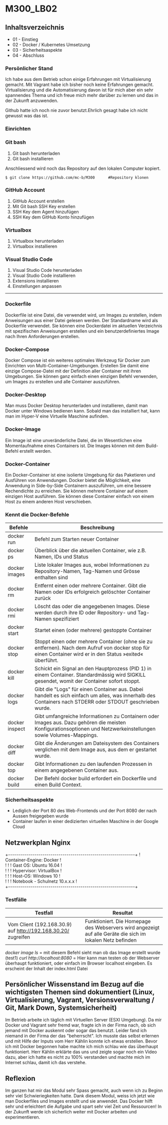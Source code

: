 # M300_LB02

## Inhaltsverzeichnis

-   01 - Einstieg
-   02 - Docker / Kubernetes Umsetzung
-   03 - Sicherheitsaspekte
-   04 - Abschluss

### Persönlicher Stand

Ich habe aus dem Betrieb schon einige Erfahrungen mit Virtualisierung gemacht.
Mit Vagrant habe ich bisher noch keine Erfahrungen gemacht.
Virtualisierung und die Automatisierung davon ist für mich aber ein sehr spannendes Thema und ich 
freue mich mehr darüber zu lernen und das in der Zukunft anzuwenden.

Github hatte ich noch nie zuvor benutzt.Ehrlich gesagt habe ich nicht gewusst was das ist.
### Einrichten

### Git bash

1. Git bash herunterladen 
2. Git bash installieren

Anschliessend wird noch das Repository auf den lokalen Computer kopiert.
```
$ git clone https://github.com/mc-b/M300      #Repository klonen
 ```
  
### GitHub Account

1. GitHub Account erstellen
2. Mit Git bash SSH Key erstellen
3. SSH Key dem Agent hinzufügen
4. SSH Key dem GitHub Konto hinzufügen

### Virtualbox

1. Virtualbox herunterladen
2. Virtualbox installieren

### Visual Studio Code

1. Visual Studio Code herunterladen
2. Visual Studio Code installieren
3. Extensions installieren
4. Einstellungen anpassen


---
### Dockerfile
Dockerfile ist eine Datei, die verwendet wird, um Images zu erstellen, indem Anweisungen aus einer Datei gelesen werden. Der Standardname wird als Dockerfile verwendet. Sie können eine Dockerdatei im aktuellen Verzeichnis mit spezifischen Anweisungen erstellen und ein benutzerdefiniertes Image nach Ihren Anforderungen erstellen.
### Docker-Compose
Docker Compose ist ein weiteres optimales Werkzeug für Docker zum Einrichten von Multi-Container-Umgebungen. Erstellen Sie damit eine einzige Compose-Datei mit der Definition aller Container mit ihren Umgebungen. Sie können ganz einfach einen einzigen Befehl verwenden, um Images zu erstellen und alle Container auszuführen.
### Docker-Desktop
Man muss Docker Desktop herunterladen und installieren, damit man Docker unter Windows bedienen kann. Sobald man das installiert hat, kann man im Hyper-V eine Virtuelle Maschine aufinden. 
### Docker-Image
Ein Image ist eine unveränderliche Datei, die im Wesentlichen eine Momentaufnahme eines Containers ist. Die Images können mit dem Build-Befehl erstellt werden.
### Docker-Container
Ein Docker-Container ist eine isolierte Umgebung für das Paketieren und Ausführen von Anwendungen. Docker bietet die Möglichkeit, eine Anwendung in Side-by-Side Containern auszuführen, um eine bessere Rechendichte zu erreichen. Sie können mehrere Container auf einem einzigen Host ausführen. Sie können diese Container einfach von einem Host zu einem anderen Host verschieben.
### Kennt die Docker-Befehle

| Befehle           | Beschreibung
| --------------    | ------------------------------------
| docker run        | Befehl zum Starten neuer Container
| docker ps         | Überblick über die aktuellen Container, wie z.B. Namen, IDs und Status                                            
| docker images     | Liste lokaler Images aus, wobei Informationen zu Repository-Namen, Tag-Namen und Grösse enthalten sind
| docker rm         | Entfernt einen oder mehrere Container. Gibt die Namen oder IDs erfolgreich gelöschter Container zurück
| docker rmi        | Löscht das oder die angegebenen Images. Diese werden durch ihre ID oder Repository- und Tag-Namen spezifiziert
| docker start      | Startet einen (oder mehrere) gestoppte Container
| docker stop       | Stoppt einen oder mehrere Container (ohne sie zu entfernen). Nach dem Aufruf von docker stop für einen Container wird er in den Status »exited« überführt.
|  docker kill      | Schickt ein Signal an den Hauptprozess (PID 1) in einem Container. Standardmässig wird SIGKILL gesendet, womit der Container sofort stoppt.
| docker logs       | Gibt die "Logs" für einen Container aus. Dabei handelt es sich einfach um alles, was innerhalb des Containers nach STDERR oder STDOUT geschrieben wurde.
| docker inspect    | Gibt umfangreiche Informationen zu Containern oder Images aus. Dazu gehören die meisten Konfigurationsoptionen und Netzwerkeinstellungen sowie Volumes-Mappings.
| docker diff       | Gibt die Änderungen am Dateisystem des Containers verglichen mit dem Image aus, aus dem er gestartet wurde.
| docker top        | Gibt Informationen zu den laufenden Prozessen in einem angegebenen Container aus.
| docker build      | Der Befehl docker build erfordert ein Dockerfile und einen Build Context. 


### Sicherheitsaspekte

-   Lediglich der Port 80 des Web-Frontends und der Port 8080 der nach Aussen freigegeben wurde
-   Container laufen in einer dedizierten virtuellen Maschine in der Google Cloud


## Netzwerkplan Nginx
+---------------------------------------------------------------+
! Container-Engine: Docker                                      !	
!                                                               !
! Gast OS: Ubuntu 16.04                                         !	
!                                                               !
! Hypervisor: VirtualBox                                        !	
!                                                               !
! Host-OS: Windows 10                                           !	
!                                                               !
! Notebook - Schulnetz 10.x.x.x                                 !                 
+---------------------------------------------------------------+




### Testfälle

| Testfall                                                                                                                               | Resultat                                                                                                               |
| -------------------------------------------------------------------------------------------------------------------------------------- | ---------------------------------------------------------------------------------------------------------------------- |
| Vom Client (192.168.30.9) auf http://192.168.30.20/ zugreifen                                                                          | Funktioniert. Die Homepage des Webservers wird angezeigt auf alle Geräte die sich im lokalen Netz befinden                                                                                                       


*docker image ls* = mit diesem Befehl sieht man ob das Image erstellt wurde (test1)
*curl http://localhost:8080* = Hier kann man testen ob der Webserver überhaupt funktioniert, oder einfach im Browser localhost eingeben. Es erscheint der Inhalt der index.html Datei





## Persönlicher Wissenstand im Bezug auf die wichtigsten Themen sind dokumentiert (Linux, Virtualisierung, Vagrant, Versionsverwaltung / Git, Mark Down, Systemsicherheit)

Im Betrieb arbeite ich täglich mit Virtuellen Server (ESXI Umgebung). Da mir Docker und Vagrant sehr fremd war, fragte ich in der Firma nach, ob sich jemand mit Docker auskennt oder sogar das benutzt. Leider fand ich niemand in der Firma der das "beherrscht". Ich musste das selbst erlernen und mit Hilfe der Inputs vom Herr Kählin konnte ich etwas erstellen. Bevor ich mit Docker begonnen habe machte ich mich schlau wie das überhaupt funktioniert. Herr Kählin erklärte das uns und zeigte sogar noch ein Video dazu, aber ich hatte es nicht zu 100% verstanden und machte mich im Internet schlau, damit ich das verstehe. 



## Reflexion
Im ganzen hat mir das Modul sehr Spass gemacht, auch wenn ich zu Beginn sehr viel Schwieriegkeiten hatte.
Dank diesem Modul, weiss ich jetzt wie man Dockerfiles und Images erstellt und sie anwendet. 
Das Docker hilft sehr und erleichtert die Aufgabe und spart sehr viel Zeit und Ressourcen! 
In der Zukunft werde ich sicherlich weiter mit Docker arbeiten und experimentieren. 


